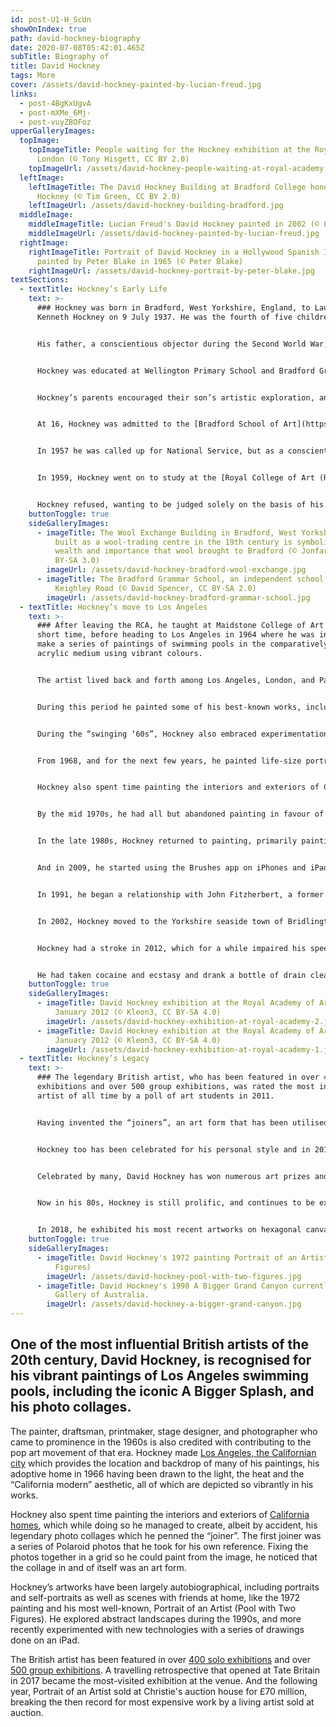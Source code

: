 ```yaml
---
id: post-U1-H_ScUn
showOnIndex: true
path: david-hockney-biography
date: 2020-07-08T05:42:01.465Z
subTitle: Biography of
title: David Hockney
tags: More
cover: /assets/david-hockney-painted-by-lucian-freud.jpg
links:
  - post-4BgKxUgvA
  - post-mXMe_6Mj-
  - post-vuyZBOFoz
upperGalleryImages:
  topImage:
    topImageTitle: People waiting for the Hockney exhibition at the Royal Academy in
      London (© Tony Hisgett, CC BY 2.0)
    topImageUrl: /assets/david-hockney-people-waiting-at-royal-academy.jpg
  leftImage:
    leftImageTitle: The David Hockney Building at Bradford College honoring David
      Hockney (© Tim Green, CC BY 2.0)
    leftImageUrl: /assets/david-hockney-building-bradford.jpg
  middleImage:
    middleImageTitle: Lucian Freud's David Hockney painted in 2002 (© Lucian Freud)
    middleImageUrl: /assets/david-hockney-painted-by-lucian-freud.jpg
  rightImage:
    rightImageTitle: Portrait of David Hockney in a Hollywood Spanish Interior
      painted by Peter Blake in 1965 (© Peter Blake)
    rightImageUrl: /assets/david-hockney-portrait-by-peter-blake.jpg
textSections:
  - textTitle: Hockney’s Early Life
    text: >-
      ### Hockney was born in Bradford, West Yorkshire, England, to Laura and
      Kenneth Hockney on 9 July 1937. He was the fourth of five children.


      His father, a conscientious objector during the Second World War, "had a kind heart" remembers Hockney: "He thought there should be justice in the world". While adopting his father's anti-war stance, Hockney himself remained resistant to ideologies and hierarchies.


      Hockney was educated at Wellington Primary School and Bradford Grammar School. The young Hockney loved books and art, citing Picasso, Matisse and Fragonard as early influences.


      Hockney’s parents encouraged their son’s artistic exploration, and gave him the freedom to doodle and daydream. At his school academically promising boys were forced to drop art as a subject and so he deliberately failed his exams.


      At 16, Hockney was admitted to the [Bradford School of Art](https://www.bradfordcollege.ac.uk/study/soa), where he studied traditional painting and life drawing alongside Norman Stevens, David Oxtoby, and John Loker. Unlike most of his peers Hockney was working class, and he worked tirelessly, especially in his life drawing classes, recalling: "I was there from nine in the morning till nine at night."


      In 1957 he was called up for National Service, but as a conscientious objector to war, like his father previously, he served out his time as a hospital orderly. It was around this time that Hockney encountered the work of Russian ballet impresario Sergei Diaghilev, whose openness about his sexuality gave Hockney the courage to reveal his own homosexuality.


      In 1959, Hockney went on to study at the [Royal College of Art (RCA)](https://www.rca.ac.uk/) in London. It was during this time that Hockney met the renowned American artist R.B Kitaj, who influenced him greatly. At the time, the college asked students to submit an essay along with their final work.


      Hockney refused, wanting to be judged solely on the basis of his art and in protest, the artist painted Life Painting for a Diploma. Recognising his talent and growing reputation, the RCA changed its regulations and awarded the diploma.
    buttonToggle: true
    sideGalleryImages:
      - imageTitle: The Wool Exchange Building in Bradford, West Yorkshire, England
          built as a wool-trading centre in the 19th century is symbolic of the
          wealth and importance that wool brought to Bradford (© Jonfarman, CC
          BY-SA 3.0)
        imageUrl: /assets/david-hockney-bradford-wool-exchange.jpg
      - imageTitle: The Bradford Grammar School, an independent school. Seen from
          Keighley Road (© David Spencer, CC BY-SA 2.0)
        imageUrl: /assets/david-hockney-bradford-grammar-school.jpg
  - textTitle: Hockney’s move to Los Angeles
    text: >-
      ### After leaving the RCA, he taught at Maidstone College of Art for a
      short time, before heading to Los Angeles in 1964 where he was inspired to
      make a series of paintings of swimming pools in the comparatively new
      acrylic medium using vibrant colours.


      The artist lived back and forth among Los Angeles, London, and Paris in the late 1960s to 1970s. Spending much of his time in California during the 1960s, Hockney taught at various universities including Berkeley and UCLA.


      During this period he painted some of his best-known works, including [A Bigger Splash (1967)](https://www.tate.org.uk/art/artworks/hockney-a-bigger-splash-t03254). In A Bigger Splash, Hockney explored how to represent the constantly moving surface of the water. The splash was based on a photograph of a swimming pool Hockney had seen in a pool manual. He was intrigued by the idea that a photograph could capture the event of a split second, and sought to recreate this in painting.


      During the “swinging ‘60s”, Hockney also embraced experimentation, exploration, and iconoclasm. At a time when homosexuality was still illegal in the US and Britain, Hockney's open love affairs and unapologetic attitude attracted the attention of the press. He met [Peter Schlesinger](https://en.wikipedia.org/wiki/Peter_Schlesinger), who also frequently acted as his model, with whom he was in a relationship with from 1966 to 1971.


      From 1968, and for the next few years, he painted life-size portraits and double portraits of friends, lovers and relatives including fashion designers Celia Birtwell and Ossie Clark, curator Henry Geldzahler, art dealer Nicholas Wilder, and his ballet dancer lover Wayne Sleep. Over the years, Hockney created over 300 self-portraits.


      Hockney also spent time painting the interiors and exteriors of California homes, which while doing so he managed to create, albeit by accident, his legendary photo collages which he penned the “joiner”. Fixing photos together in a grid so he could paint from the image, the first joiner was a series of Polaroid photos that he took in 1970 for his own reference.


      By the mid 1970s, he had all but abandoned painting in favour of projects involving photography, lithographs, and set and costume design for the ballet, opera and theatre.


      In the late 1980s, Hockney returned to painting, primarily painting seascapes, flowers and portraits of loved ones. He also began incorporating technology in his art, creating his first homemade prints on a photocopier in 1986.


      And in 2009, he started using the Brushes app on iPhones and iPads to create paintings. A 2011 exhibit at the [Royal Museum of Ontario](https://www.rom.on.ca/en) showcased 100 of these paintings.


      In 1991, he began a relationship with John Fitzherbert, a former chef, which lasted for the next 25 years. One of his most important large-scale works, A Closer Grand Canyon, was completed in 1998.


      In 2002, Hockney moved to the Yorkshire seaside town of Bridlington. In the same year, he sat for 120 hours for a portrait painted by [Lucian Freud](https://en.wikipedia.org/wiki/Lucian_Freud). In return, Freud sat for four hours for him.


      Hockney had a stroke in 2012, which for a while impaired his speech. Much to his relief, he said: "the stroke didn't affect my drawing, and that's the most important thing." Only a few months later, one of his assistants, Dominic Elliot, died in Hockney's Bridlington home.


      He had taken cocaine and ecstasy and drank a bottle of drain cleaner. Elliot had been in a relationship with Hockney's former partner John Fitzherbert, who was still living with him. The high-profile inquest returned a verdict of death by misadventure and Hockney was never implicated. In November 2015 Hockney sold his house in Bridlington, and cut all remaining ties with the town.
    buttonToggle: true
    sideGalleryImages:
      - imageTitle: David Hockney exhibition at the Royal Academy of Arts in London,
          January 2012 (© Kleon3, CC BY-SA 4.0)
        imageUrl: /assets/david-hockney-exhibition-at-royal-academy-2.jpg
      - imageTitle: David Hockney exhibition at the Royal Academy of Arts in London,
          January 2012 (© Kleon3, CC BY-SA 4.0)
        imageUrl: /assets/david-hockney-exhibition-at-royal-academy-1.jpg
  - textTitle: Hockney’s Legacy
    text: >-
      ### The legendary British artist, who has been featured in over 400 solo
      exhibitions and over 500 group exhibitions, was rated the most influential
      artist of all time by a poll of art students in 2011.


      Having invented the “joiners”, an art form that has been utilised in fashion photography and editorial, David Hockney has had considerable influence on the fashion world. In 2005 Burberry creative director [Christopher Bailey](https://en.wikipedia.org/wiki/Christopher_Bailey_(fashion_designer)) centred his entire spring/summer menswear collection around the artist.


      Hockney too has been celebrated for his personal style and in 2012, fashion designer [Vivienne Westwood](https://en.wikipedia.org/wiki/Vivienne_Westwood), a close friend, named a checked jacket after Hockney. In 2011 British GQ named him one of the 50 Most Stylish Men in Britain and in March 2013 he was listed as one of the Fifty Best-dressed Over-50s by The Guardian.


      Celebrated by many, David Hockney has won numerous art prizes and in 1990, he famously declined a knighthood before finally accepting an [Order of Merit](https://en.wikipedia.org/wiki/Order_of_Merit) in 2012. Hockney once said: "I don't have strong feelings about the honours system. I don't value prizes of any sort. I value my friends."


      Now in his 80s, Hockney is still prolific, and continues to be experimental and embrace modern technologies in his art.


      In 2018, he exhibited his most recent artworks on hexagonal canvases and mural-size 3D photographic drawings at [Pace Gallery in New York](https://www.pacegallery.com/). For the series, he revisited previous paintings of Garrowby Hill, the Grand Canyon, and Nichols Canyon Road, this time painting them on hexagonal canvases to enhance aspects of reverse perspective.
    buttonToggle: true
    sideGalleryImages:
      - imageTitle: David Hockney's 1972 painting Portrait of an Artist (Pool with Two
          Figures)
        imageUrl: /assets/david-hockney-pool-with-two-figures.jpg
      - imageTitle: David Hockney's 1998 A Bigger Grand Canyon currently at the National
          Gallery of Australia.
        imageUrl: /assets/david-hockney-a-bigger-grand-canyon.jpg
---
```

## One of the most influential British artists of the 20th century, David Hockney, is recognised for his vibrant paintings of Los Angeles swimming pools, including the iconic A Bigger Splash, and his photo collages.

The painter, draftsman, printmaker, stage designer, and photographer who came to prominence in the 1960s is also credited with contributing to the pop art movement of that era. Hockney made [Los Angeles, the Californian city](/david-hockney-biography#2) which provides the location and backdrop of many of his paintings, his adoptive home in 1966 having been drawn to the light, the heat and the “California modern” aesthetic, all of which are depicted so vibrantly in his works.

Hockney also spent time painting the interiors and exteriors of [California homes](/david-hockney-biography#3), which while doing so he managed to create, albeit by accident, his legendary photo collages which he penned the “joiner”. The first joiner was a series of Polaroid photos that he took for his own reference. Fixing the photos together in a grid so he could paint from the image, he noticed that the collage in and of itself was an art form.

Hockney’s artworks have been largely autobiographical, including portraits and self-portraits as well as scenes with friends at home, like the 1972 painting and his most well-known, Portrait of an Artist (Pool with Two Figures). He explored abstract landscapes during the 1990s, and more recently experimented with new technologies with a series of drawings done on an iPad.

The British artist has been featured in over [400 solo exhibitions](/david-hockney-biography#3) and over [500 group exhibitions](/david-hockney-biography#3). A travelling retrospective that opened at Tate Britain in 2017 became the most-visited exhibition at the venue. And the following year, Portrait of an Artist sold at Christie's auction house for £70 million, breaking the then record for most expensive work by a living artist sold at auction.